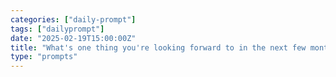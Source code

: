 ```yaml
---
categories: ["daily-prompt"]
tags: ["dailyprompt"]
date: "2025-02-19T15:00:00Z"
title: "What's one thing you're looking forward to in the next few months?"
type: "prompts"
---
```

